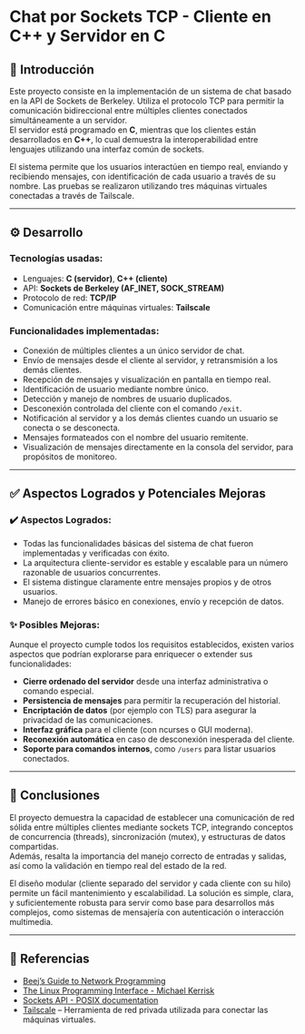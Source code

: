 # Chat por Sockets TCP - Cliente en C++ y Servidor en C

## 🧹 Introducción

Este proyecto consiste en la implementación de un sistema de chat basado en la API de Sockets de Berkeley. Utiliza el protocolo TCP para permitir la comunicación bidireccional entre múltiples clientes conectados simultáneamente a un servidor.  
El servidor está programado en **C**, mientras que los clientes están desarrollados en **C++**, lo cual demuestra la interoperabilidad entre lenguajes utilizando una interfaz común de sockets.

El sistema permite que los usuarios interactúen en tiempo real, enviando y recibiendo mensajes, con identificación de cada usuario a través de su nombre. Las pruebas se realizaron utilizando tres máquinas virtuales conectadas a través de Tailscale.

---

## ⚙️ Desarrollo

### Tecnologías usadas:
- Lenguajes: **C (servidor)**, **C++ (cliente)**
- API: **Sockets de Berkeley (AF_INET, SOCK_STREAM)**
- Protocolo de red: **TCP/IP**
- Comunicación entre máquinas virtuales: **Tailscale**

### Funcionalidades implementadas:
- Conexión de múltiples clientes a un único servidor de chat.
- Envío de mensajes desde el cliente al servidor, y retransmisión a los demás clientes.
- Recepción de mensajes y visualización en pantalla en tiempo real.
- Identificación de usuario mediante nombre único.
- Detección y manejo de nombres de usuario duplicados.
- Desconexión controlada del cliente con el comando `/exit`.
- Notificación al servidor y a los demás clientes cuando un usuario se conecta o se desconecta.
- Mensajes formateados con el nombre del usuario remitente.
- Visualización de mensajes directamente en la consola del servidor, para propósitos de monitoreo.

---

## ✅ Aspectos Logrados y Potenciales Mejoras

### ✔️ Aspectos Logrados:
- Todas las funcionalidades básicas del sistema de chat fueron implementadas y verificadas con éxito.
- La arquitectura cliente-servidor es estable y escalable para un número razonable de usuarios concurrentes.
- El sistema distingue claramente entre mensajes propios y de otros usuarios.
- Manejo de errores básico en conexiones, envío y recepción de datos.

### ✨ Posibles Mejoras:
Aunque el proyecto cumple todos los requisitos establecidos, existen varios aspectos que podrían explorarse para enriquecer o extender sus funcionalidades:
- **Cierre ordenado del servidor** desde una interfaz administrativa o comando especial.
- **Persistencia de mensajes** para permitir la recuperación del historial.
- **Encriptación de datos** (por ejemplo con TLS) para asegurar la privacidad de las comunicaciones.
- **Interfaz gráfica** para el cliente (con ncurses o GUI moderna).
- **Reconexión automática** en caso de desconexión inesperada del cliente.
- **Soporte para comandos internos**, como `/users` para listar usuarios conectados.

---

## 🧠 Conclusiones

El proyecto demuestra la capacidad de establecer una comunicación de red sólida entre múltiples clientes mediante sockets TCP, integrando conceptos de concurrencia (threads), sincronización (mutex), y estructuras de datos compartidas.  
Además, resalta la importancia del manejo correcto de entradas y salidas, así como la validación en tiempo real del estado de la red.

El diseño modular (cliente separado del servidor y cada cliente con su hilo) permite un fácil mantenimiento y escalabilidad. La solución es simple, clara, y suficientemente robusta para servir como base para desarrollos más complejos, como sistemas de mensajería con autenticación o interacción multimedia.

---

## 🔗 Referencias

- [Beej’s Guide to Network Programming](https://beej.us/guide/bgnet/)
- [The Linux Programming Interface - Michael Kerrisk](https://man7.org/tlpi/)
- [Sockets API - POSIX documentation](https://pubs.opengroup.org/onlinepubs/9699919799/)
- [Tailscale](https://tailscale.com/) – Herramienta de red privada utilizada para conectar las máquinas virtuales.

